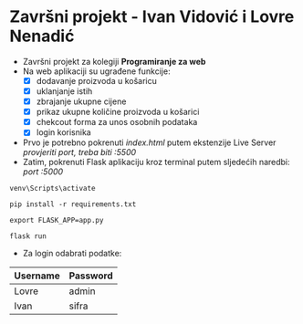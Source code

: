 # Završni projekt - Ivan Vidović i Lovre Nenadić

- Završni projekt za kolegiji **Programiranje za web**
- Na web aplikaciji su ugrađene funkcije:
  - [x] dodavanje proizvoda u košaricu
  - [x] uklanjanje istih
  - [x] zbrajanje ukupne cijene
  - [x] prikaz ukupne količine proizvoda u košarici
  - [x] chekcout forma za unos osobnih podataka
  - [x] login korisnika 
- Prvo je potrebno pokrenuti *index.html* putem ekstenzije Live Server *provjeriti port, treba biti :5500*
- Zatim, pokrenuti Flask aplikaciju kroz terminal putem sljedećih naredbi: *port :5000*

`venv\Scripts\activate`

`pip install -r requirements.txt`

`export FLASK_APP=app.py`

`flask run`

- Za login odabrati podatke:

| Username | Password |
| ----------- | ----------- |
| Lovre | admin |
| Ivan | sifra |
